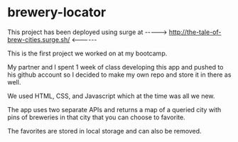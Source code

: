# brewery-locator

This project has been deployed using surge at -----> http://the-tale-of-brew-cities.surge.sh/ <------


This is the first project we worked on at my bootcamp.  

My partner and I spent 1 week of class developing this app and pushed to his github account so I decided to make my own repo and store it in there as well.

We used HTML, CSS, and Javascript which at the time was all we new.

The app uses two separate APIs and returns a map of a queried city with pins of breweries in that city that you can choose to favorite.

The favorites are stored in local storage and can also be removed.

